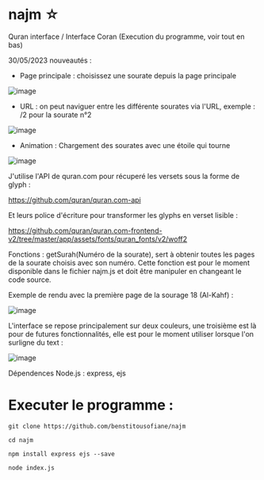 # najm ☆
Quran interface / Interface Coran (Execution du programme, voir tout en bas)

30/05/2023 nouveautés :

- Page principale : choisissez une sourate depuis la page principale

![image](https://github.com/benstitousofiane/najm/assets/129552238/0fe1f9cb-928c-485d-aa5e-c05ddc648caa)

- URL : on peut naviguer entre les différente sourates via l'URL, exemple : /2 pour la sourate n°2

![image](https://github.com/benstitousofiane/najm/assets/129552238/bc14ab76-3c25-4fee-a627-9d6d72bfdea1)


- Animation : Chargement des sourates avec une étoile qui tourne

![image](https://github.com/benstitousofiane/najm/assets/129552238/6793f897-61c2-4b3e-b55e-56173070cc81)

J'utilise l'API de quran.com pour récuperé les versets sous la forme de glyph : 

https://github.com/quran/quran.com-api


Et leurs police d'écriture pour transformer les glyphs en verset lisible : 

https://github.com/quran/quran.com-frontend-v2/tree/master/app/assets/fonts/quran_fonts/v2/woff2

Fonctions : getSurah(Numéro de la sourate), sert à obtenir toutes les pages de la sourate choisis avec son numéro.
Cette fonction est pour le moment disponible dans le fichier najm.js et doit être manipuler en changeant le code source.


Exemple de rendu avec la première page de la sourage 18 (Al-Kahf) :

![image](https://github.com/benstitousofiane/najm/assets/129552238/d36bf1fa-49e1-4198-9b46-98da3ce89a0f)


L'interface se repose principalement sur deux couleurs, une troisième est là pour de futures fonctionnalités, elle est pour le moment utiliser lorsque l'on surligne du text :

![image](https://github.com/benstitousofiane/najm/assets/129552238/792f352c-e1b8-4f66-b812-5ab2e70ddbbf)


Dépendences Node.js : express, ejs

# Executer le programme :

```git clone https://github.com/benstitousofiane/najm```

```cd najm```

```npm install express ejs --save```

```node index.js```
